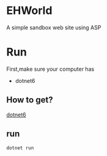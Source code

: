 ﻿# EHWorld


A simple sandbox web site using ASP

# Run

First,make sure your computer has
- dotnet6

## How to get?
[dotnet6](https://dotnet.microsoft.com)








## run
```
dotnet run
```


